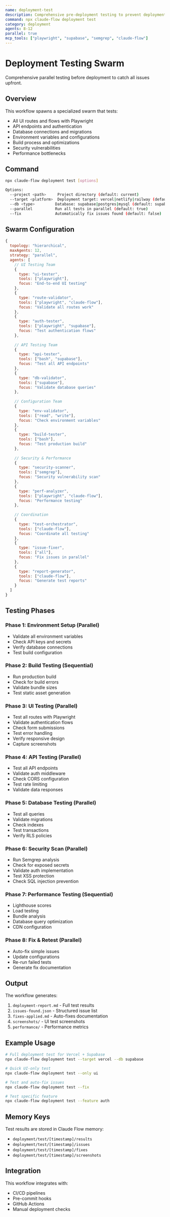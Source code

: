 ```yaml
---
name: deployment-test
description: Comprehensive pre-deployment testing to prevent deployment failures
command: npx claude-flow deployment test
category: deployment
agents: 8-12
parallel: true
mcp_tools: ["playwright", "supabase", "semgrep", "claude-flow"]
---
```


# Deployment Testing Swarm

Comprehensive parallel testing before deployment to catch all issues upfront.

## Overview

This workflow spawns a specialized swarm that tests:
- All UI routes and flows with Playwright
- API endpoints and authentication
- Database connections and migrations
- Environment variables and configurations
- Build process and optimizations
- Security vulnerabilities
- Performance bottlenecks

## Command

```bash
npx claude-flow deployment test [options]

Options:
  --project <path>     Project directory (default: current)
  --target <platform>  Deployment target: vercel|netlify|railway (default: vercel)
  --db <type>         Database: supabase|postgres|mysql (default: supabase)
  --parallel          Run all tests in parallel (default: true)
  --fix               Automatically fix issues found (default: false)
```

## Swarm Configuration

```javascript
{
  topology: "hierarchical",
  maxAgents: 12,
  strategy: "parallel",
  agents: [
    // UI Testing Team
    {
      type: "ui-tester",
      tools: ["playwright"],
      focus: "End-to-end UI testing"
    },
    {
      type: "route-validator", 
      tools: ["playwright", "claude-flow"],
      focus: "Validate all routes work"
    },
    {
      type: "auth-tester",
      tools: ["playwright", "supabase"],
      focus: "Test authentication flows"
    },
    
    // API Testing Team
    {
      type: "api-tester",
      tools: ["bash", "supabase"],
      focus: "Test all API endpoints"
    },
    {
      type: "db-validator",
      tools: ["supabase"],
      focus: "Validate database queries"
    },
    
    // Configuration Team
    {
      type: "env-validator",
      tools: ["read", "write"],
      focus: "Check environment variables"
    },
    {
      type: "build-tester",
      tools: ["bash"],
      focus: "Test production build"
    },
    
    // Security & Performance
    {
      type: "security-scanner",
      tools: ["semgrep"],
      focus: "Security vulnerability scan"
    },
    {
      type: "perf-analyzer",
      tools: ["playwright", "claude-flow"],
      focus: "Performance testing"
    },
    
    // Coordination
    {
      type: "test-orchestrator",
      tools: ["claude-flow"],
      focus: "Coordinate all testing"
    },
    {
      type: "issue-fixer",
      tools: ["all"],
      focus: "Fix issues in parallel"
    },
    {
      type: "report-generator",
      tools: ["claude-flow"],
      focus: "Generate test reports"
    }
  ]
}
```

## Testing Phases

### Phase 1: Environment Setup (Parallel)
- Validate all environment variables
- Check API keys and secrets
- Verify database connections
- Test build configuration

### Phase 2: Build Testing (Sequential)
- Run production build
- Check for build errors
- Validate bundle sizes
- Test static asset generation

### Phase 3: UI Testing (Parallel)
- Test all routes with Playwright
- Validate authentication flows
- Check form submissions
- Test error handling
- Verify responsive design
- Capture screenshots

### Phase 4: API Testing (Parallel)
- Test all API endpoints
- Validate auth middleware
- Check CORS configuration
- Test rate limiting
- Validate data responses

### Phase 5: Database Testing (Parallel)
- Test all queries
- Validate migrations
- Check indexes
- Test transactions
- Verify RLS policies

### Phase 6: Security Scan (Parallel)
- Run Semgrep analysis
- Check for exposed secrets
- Validate auth implementation
- Test XSS protection
- Check SQL injection prevention

### Phase 7: Performance Testing (Sequential)
- Lighthouse scores
- Load testing
- Bundle analysis
- Database query optimization
- CDN configuration

### Phase 8: Fix & Retest (Parallel)
- Auto-fix simple issues
- Update configurations
- Re-run failed tests
- Generate fix documentation

## Output

The workflow generates:
1. `deployment-report.md` - Full test results
2. `issues-found.json` - Structured issue list
3. `fixes-applied.md` - Auto-fixes documentation
4. `screenshots/` - UI test screenshots
5. `performance/` - Performance metrics

## Example Usage

```bash
# Full deployment test for Vercel + Supabase
npx claude-flow deployment test --target vercel --db supabase

# Quick UI-only test
npx claude-flow deployment test --only ui

# Test and auto-fix issues
npx claude-flow deployment test --fix

# Test specific feature
npx claude-flow deployment test --feature auth
```

## Memory Keys

Test results are stored in Claude Flow memory:
- `deployment/test/[timestamp]/results`
- `deployment/test/[timestamp]/issues`
- `deployment/test/[timestamp]/fixes`
- `deployment/test/[timestamp]/screenshots`

## Integration

This workflow integrates with:
- CI/CD pipelines
- Pre-commit hooks
- GitHub Actions
- Manual deployment checks